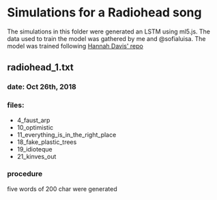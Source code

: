 # Simulations for a Radiohead song
The simulations in this folder were generated an LSTM using ml5.js.
The data used to train the model was gathered by me and @sofialuisa. The model was trained following [Hannah Davis' repo](https://github.com/handav/lstm_training_and_generation)

## radiohead_1.txt
### date: Oct 26th, 2018
### files:
* 4_faust_arp
* 10_optimistic
* 11_everything_is_in_the_right_place
* 18_fake_plastic_trees
* 19_idioteque
* 21_kinves_out
### procedure
five words of 200 char were generated
